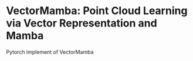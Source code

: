# VectorMamba: Point Cloud Learning via Vector Representation and Mamba
Pytorch implement of VectorMamba
